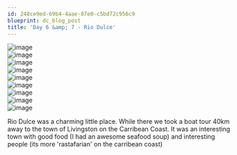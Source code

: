 ```yaml
---
id: 248ce9ed-69b4-4aae-87e0-c5bd72c956c9
blueprint: dc_blog_post
title: 'Day 6 &amp; 7 - Rio Dulce'
---
```

<img style="display:block;margin-right:auto;margin-left:auto;" alt="image" src="/images/dc_blog_posts/2011/11/wpid-IMG_0629.jpg" />

<img style="display:block;margin-right:auto;margin-left:auto;" alt="image" src="/images/dc_blog_posts/2011/11/wpid-IMG_0634.jpg" />

<img style="display:block;margin-right:auto;margin-left:auto;" alt="image" src="/images/dc_blog_posts/2011/11/wpid-IMG_0638.jpg" />

<img style="display:block;margin-right:auto;margin-left:auto;" alt="image" src="/images/dc_blog_posts/2011/11/wpid-IMG_0648.jpg" />

<img style="display:block;margin-right:auto;margin-left:auto;" alt="image" src="/images/dc_blog_posts/2011/11/wpid-IMG_0650.jpg" />

<img style="display:block;margin-right:auto;margin-left:auto;" alt="image" src="/images/dc_blog_posts/2011/11/wpid-IMG_0660.jpg" />

<img style="display:block;margin-right:auto;margin-left:auto;" alt="image" src="/images/dc_blog_posts/2011/11/wpid-IMG_0665.jpg" />

<img style="display:block;margin-right:auto;margin-left:auto;" alt="image" src="/images/dc_blog_posts/2011/11/wpid-IMG_0668.jpg" />

<img style="display:block;margin-right:auto;margin-left:auto;" alt="image" src="/images/dc_blog_posts/2011/11/wpid-IMG_0670.jpg" />

<p>Rio Dulce was a charming little place. While there we took a boat tour 40km away to the town of Livingston on the Carribean Coast. It was an interesting town with good food (I had an awesome seafood soup) and interesting people (its more 'rastafarian' on the carribean coast)</p>